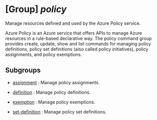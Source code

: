# [Group] _policy_

Manage resources defined and used by the Azure Policy service.

Azure Policy is an Azure service that offers APIs to manage Azure resources in a rule-based declarative way. The policy command group provides create, update, show and list commands for managing policy definitions, policy set definitions (also called policy initiatives), policy assignments, and policy exemptions.

## Subgroups

- [assignment](/Commands/policy/assignment/readme.md)
: Manage policy assignments.

- [definition](/Commands/policy/definition/readme.md)
: Manage policy definitions.

- [exemption](/Commands/policy/exemption/readme.md)
: Manage policy exemptions.

- [set-definition](/Commands/policy/set-definition/readme.md)
: Manage policy set definitions.
